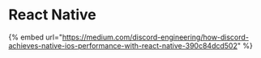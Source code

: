# React Native

{% embed url="https://medium.com/discord-engineering/how-discord-achieves-native-ios-performance-with-react-native-390c84dcd502" %}



